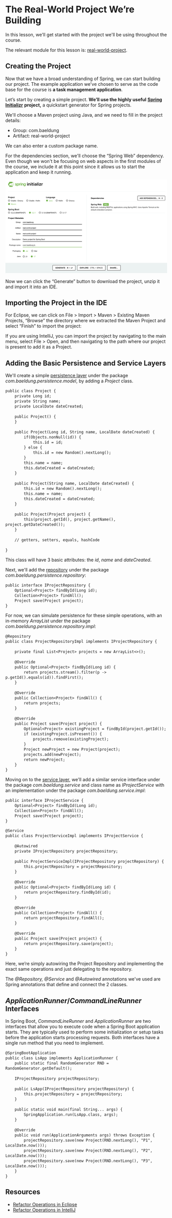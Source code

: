 # The Real-World Project We’re Building

In this lesson, we'll get started with the project we'll be using throughout the course.

The relevant module for this lesson is: [real-world-project](../code/learn-spring-m1/real-world-project-end).

## Creating the Project

Now that we have a broad understanding of Spring, we can start building our project. The example application we've chosen to serve as the code base for the course is **a task management application**.

Let’s start by creating a simple project. **We’ll use the highly useful** [**Spring Initializr**](https://start.spring.io/) **project,**  a quickstart generator for Spring projects.

We'll choose a Maven project using Java, and we need to fill in the project details:

-   Group: com.baeldung
-   Artifact: real-world-project

We can also enter a custom package name.

For the dependencies section, we'll choose the “Spring Web” dependency. Even though we won't be focusing on web aspects in the first modules of the course, we include it at this point since it allows us to start the application and keep it running.

![](images/m1-start-spring-io.png)

Now we can click the “Generate” button to download the project, unzip it and import it into an IDE.

## Importing the Project in the IDE

For Eclipse, we can click on File > Import > Maven > Existing Maven Projects, “Browse” the directory where we extracted the Maven Project and select “Finish” to import the project:

If you are using IntelliJ, you can import the project by navigating to the main menu, select File > Open, and then navigating to the path where our project is present to add it as a Project.

## Adding the Basic Persistence and Service Layers

We'll create a simple [persistence layer](https://en.wikipedia.org/wiki/Persistence_(computer_science)#Persistence_layers) under the package _com.baeldung.persistence.model_, by adding a _Project_ class.

```
public class Project {
    private Long id;
    private String name;
    private LocalDate dateCreated;

    public Project() {
    }

    public Project(Long id, String name, LocalDate dateCreated) {
        if(Objects.nonNull(id)) {
            this.id = id;
        } else {
            this.id = new Random().nextLong();
        }
        this.name = name;
        this.dateCreated = dateCreated;
    }

    public Project(String name, LocalDate dateCreated) {
        this.id = new Random().nextLong();
        this.name = name;
        this.dateCreated = dateCreated;
    }

    public Project(Project project) {
        this(project.getId(), project.getName(), project.getDateCreated());
    }
    
    // getters, setters, equals, hashCode

}
```
This class will have 3 basic attributes: the _id_, _name_ and _dateCreated_.

Next, we'll add the [repository](https://martinfowler.com/eaaCatalog/repository.html) under the package _com.baeldung.persistence.repository_:

```
public interface IProjectRepository {
    Optional<Project> findById(Long id);
    Collection<Project> findAll();
    Project save(Project project);
}
```

For now, we can simulate persistence for these simple operations, with an in-memory _ArrayList_ under the package _com.baeldung.persistence.repository.impl_:

```
@Repository
public class ProjectRepositoryImpl implements IProjectRepository {

    private final List<Project> projects = new ArrayList<>();

    @Override
    public Optional<Project> findById(Long id) {
        return projects.stream().filter(p -> p.getId().equals(id)).findFirst();
    }

    @Override
    public Collection<Project> findAll() {
        return projects;
    }

    @Override
    public Project save(Project project) {
        Optional<Project> existingProject = findById(project.getId());
        if (existingProject.isPresent()) {
            projects.remove(existingProject);
        }
        Project newProject = new Project(project);
        projects.add(newProject);
        return newProject;
    }
}
```

Moving on to the [service layer](https://en.wikipedia.org/wiki/Multitier_architecture#Common_layers), we'll add a similar service interface under the package _com.baeldung.service_ and class name as _IProjectService_ with an implementation under the package _com.baeldung.service.impl_:

```
public interface IProjectService {
    Optional<Project> findById(Long id);
    Collection<Project> findAll();
    Project save(Project project);
}
```

```
@Service
public class ProjectServiceImpl implements IProjectService {

    @Autowired
    private IProjectRepository projectRepository;

    public ProjectServiceImpl(IProjectRepository projectRepository) {
        this.projectRepository = projectRepository;
    }

    @Override
    public Optional<Project> findById(Long id) {
        return projectRepository.findById(id);
    }

    @Override
    public Collection<Project> findAll() {
        return projectRepository.findAll();
    }

    @Override
    public Project save(Project project) {
        return projectRepository.save(project);
    }
}
```

Here, we’re simply autowiring the Project Repository and implementing the exact same operations and just delegating to the repository.

The _@Repository, @Service_ and _@Autowired_ annotations we've used are Spring annotations that define and connect the 2 classes. 

## _ApplicationRunner_/_CommandLineRunner_ Interfaces

In Spring Boot, _CommandLineRunner_ and _ApplicationRunner_ are two interfaces that allow you to execute code when a Spring Boot application starts. They are typically used to perform some initialization or setup tasks before the application starts processing requests. Both interfaces have a single run method that you need to implement.

```
@SpringBootApplication
public class LsApp implements ApplicationRunner {
    public static final RandomGenerator RND = RandomGenerator.getDefault();

    IProjectRepository projectRepository;

    public LsApp(IProjectRepository projectRepository) {
        this.projectRepository = projectRepository;
    }

    public static void main(final String... args) {
        SpringApplication.run(LsApp.class, args);
    }

    @Override
    public void run(ApplicationArguments args) throws Exception {
        projectRepository.save(new Project(RND.nextLong(), "P1", LocalDate.now()));
        projectRepository.save(new Project(RND.nextLong(), "P2", LocalDate.now()));
        projectRepository.save(new Project(RND.nextLong(), "P3", LocalDate.now()));
    }
}
```

## Resources
- [Refactor Operations in Eclipse](https://help.eclipse.org/kepler/index.jsp?topic=%2Forg.eclipse.jdt.doc.user%2Freference%2Fref-menu-refactor.htm)
- [Refactor Operations in IntelliJ](https://www.jetbrains.com/help/idea/refactoring-source-code.html)
